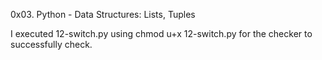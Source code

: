 0x03. Python - Data Structures: Lists, Tuples

I executed 12-switch.py using chmod u+x 12-switch.py for the checker to successfully check.
